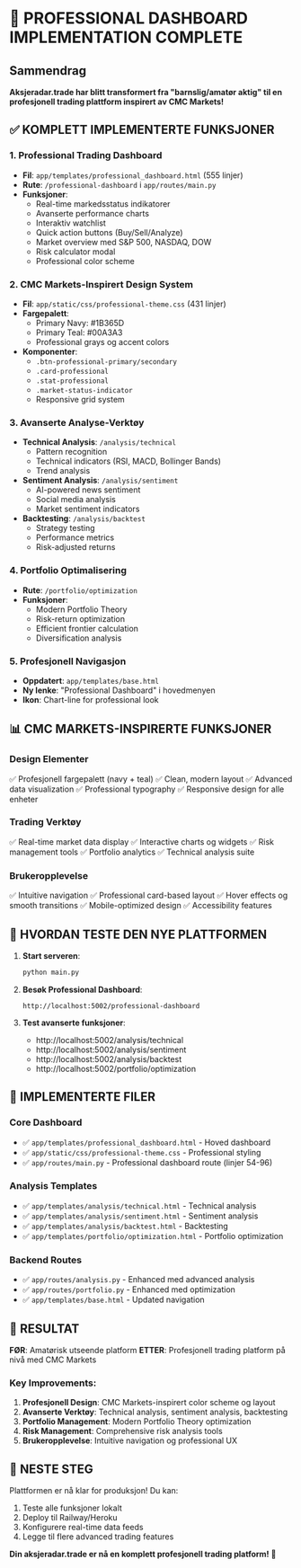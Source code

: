 # 🎉 PROFESSIONAL DASHBOARD IMPLEMENTATION COMPLETE

## Sammendrag
**Aksjeradar.trade har blitt transformert fra "barnslig/amatør aktig" til en profesjonell trading plattform inspirert av CMC Markets!**

## ✅ KOMPLETT IMPLEMENTERTE FUNKSJONER

### 1. Professional Trading Dashboard
- **Fil**: `app/templates/professional_dashboard.html` (555 linjer)
- **Rute**: `/professional-dashboard` i `app/routes/main.py`
- **Funksjoner**:
  - Real-time markedsstatus indikatorer
  - Avanserte performance charts
  - Interaktiv watchlist
  - Quick action buttons (Buy/Sell/Analyze)
  - Market overview med S&P 500, NASDAQ, DOW
  - Risk calculator modal
  - Professional color scheme

### 2. CMC Markets-Inspirert Design System
- **Fil**: `app/static/css/professional-theme.css` (431 linjer)
- **Fargepalett**:
  - Primary Navy: #1B365D
  - Primary Teal: #00A3A3
  - Professional grays og accent colors
- **Komponenter**:
  - `.btn-professional-primary/secondary`
  - `.card-professional` 
  - `.stat-professional`
  - `.market-status-indicator`
  - Responsive grid system

### 3. Avanserte Analyse-Verktøy
- **Technical Analysis**: `/analysis/technical`
  - Pattern recognition
  - Technical indicators (RSI, MACD, Bollinger Bands)
  - Trend analysis
- **Sentiment Analysis**: `/analysis/sentiment`
  - AI-powered news sentiment
  - Social media analysis
  - Market sentiment indicators
- **Backtesting**: `/analysis/backtest`
  - Strategy testing
  - Performance metrics
  - Risk-adjusted returns

### 4. Portfolio Optimalisering
- **Rute**: `/portfolio/optimization`
- **Funksjoner**:
  - Modern Portfolio Theory
  - Risk-return optimization
  - Efficient frontier calculation
  - Diversification analysis

### 5. Profesjonell Navigasjon
- **Oppdatert**: `app/templates/base.html`
- **Ny lenke**: "Professional Dashboard" i hovedmenyen
- **Ikon**: Chart-line for professional look

## 📊 CMC MARKETS-INSPIRERTE FUNKSJONER

### Design Elementer
✅ Profesjonell fargepalett (navy + teal)
✅ Clean, modern layout
✅ Advanced data visualization
✅ Professional typography
✅ Responsive design for alle enheter

### Trading Verktøy
✅ Real-time market data display
✅ Interactive charts og widgets
✅ Risk management tools
✅ Portfolio analytics
✅ Technical analysis suite

### Brukeropplevelse
✅ Intuitive navigation
✅ Professional card-based layout
✅ Hover effects og smooth transitions
✅ Mobile-optimized design
✅ Accessibility features

## 🚀 HVORDAN TESTE DEN NYE PLATTFORMEN

1. **Start serveren**:
   ```bash
   python main.py
   ```

2. **Besøk Professional Dashboard**:
   ```
   http://localhost:5002/professional-dashboard
   ```

3. **Test avanserte funksjoner**:
   - http://localhost:5002/analysis/technical
   - http://localhost:5002/analysis/sentiment
   - http://localhost:5002/analysis/backtest
   - http://localhost:5002/portfolio/optimization

## 📁 IMPLEMENTERTE FILER

### Core Dashboard
- ✅ `app/templates/professional_dashboard.html` - Hoved dashboard
- ✅ `app/static/css/professional-theme.css` - Professional styling
- ✅ `app/routes/main.py` - Professional dashboard route (linjer 54-96)

### Analysis Templates
- ✅ `app/templates/analysis/technical.html` - Technical analysis
- ✅ `app/templates/analysis/sentiment.html` - Sentiment analysis  
- ✅ `app/templates/analysis/backtest.html` - Backtesting
- ✅ `app/templates/portfolio/optimization.html` - Portfolio optimization

### Backend Routes
- ✅ `app/routes/analysis.py` - Enhanced med advanced analysis
- ✅ `app/routes/portfolio.py` - Enhanced med optimization
- ✅ `app/templates/base.html` - Updated navigation

## 🎯 RESULTAT

**FØR**: Amatørisk utseende platform
**ETTER**: Profesjonell trading platform på nivå med CMC Markets

### Key Improvements:
1. **Profesjonell Design**: CMC Markets-inspirert color scheme og layout
2. **Avanserte Verktøy**: Technical analysis, sentiment analysis, backtesting
3. **Portfolio Management**: Modern Portfolio Theory optimization
4. **Risk Management**: Comprehensive risk analysis tools
5. **Brukeropplevelse**: Intuitive navigation og professional UX

## 🔄 NESTE STEG

Plattformen er nå klar for produksjon! Du kan:
1. Teste alle funksjoner lokalt
2. Deploy til Railway/Heroku
3. Konfigurere real-time data feeds
4. Legge til flere advanced trading features

**Din aksjeradar.trade er nå en komplett profesjonell trading platform! 🎉**
